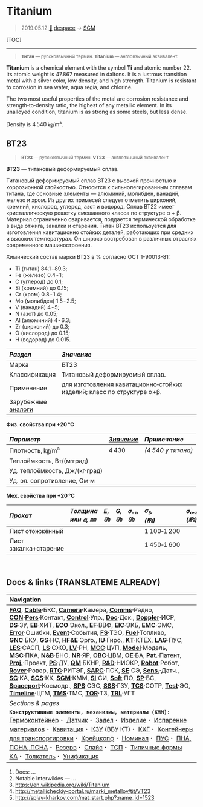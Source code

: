 # Titanium
> 2019.05.12 [🚀](../index/index.md) [despace](index.md) → [SGM](sgm.md)

[TOC]

---

> <small>**Титан** — русскоязычный термин. **Titanium** — англоязычный эквивалент.</small>

**Titanium** is a chemical element with the symbol **Ti** and atomic number 22. Its atomic weight is 47.867 measured in daltons. It is a lustrous transition metal with a silver color, low density, and high strength. Titanium is resistant to corrosion in sea water, aqua regia, and chlorine.

The two most useful properties of the metal are corrosion resistance and strength‑to‑density ratio, the highest of any metallic element. In its unalloyed condition, titanium is as strong as some steels, but less dense.

Density is 4 540 ㎏/m³.



## ВТ23
> <small>**ВТ23** — русскоязычный термин. **VT23** — англоязычный эквивалент.</small>

**ВТ23** — титановый деформируемый сплав.

Титановый деформируемый сплав ВТ23 с высокой прочностью и коррозионной стойкостью. Относится к сильнолегированным сплавам титана, где основные элементы — алюминий, молибден, ванадий, железо и хром. Из других примесей следует отметить цирконий, кремний, кислород, углерод, азот и водород. Сплав ВТ22 имеет кристаллическую решетку смешанного класса по структуре α + β. Материал ограниченно сваривается, поддается термической обработке в виде отжига, закалки и старения. Титан ВТ23 используется для изготовления кавитационно стойких деталей, работающих при средних и высоких температурах. Он широко востребован в различных отраслях современного машиностроения.

Химический состав марки ВТ23 в % согласно ОСТ 1-90013-81:

   - Ti (титан) 84.1 ‑ 89.3;
   - Fe (железо) 0.4 ‑ 1;
   - C (углерод) до 0.1;
   - Si (кремний) до 0.15;
   - Cr (хром) 0.8 ‑ 1.4;
   - Mo (молибден) 1.5 ‑ 2.5;
   - V (ванадий) 4 ‑ 5;
   - N (азот) до 0.05;
   - Al (алюминий) 4 ‑ 6.3;
   - Zr (цирконий) до 0.3;
   - O (кислород) до 0.15;
   - H (водород) до 0.015.

|*Раздел*|*Значение*|
|:--|:--|
|Марка|ВТ23|
|Классификация|Титановый деформируемый сплав.|
|Применение|для изготовления кавитационно‑стойких изделий; класс по структуре α+β.|
|Зарубежные<br> [аналоги](analogue.md)| |

**Физ. свойства при +20 ℃**

|*Параметр*|*[Значение](si.md)*|*Примечание*|
|:--|:--|:--|
|Плотность, ㎏/m³|4 430|*(4 540 у титана)*|
|Теплоёмкость, Вт/(м·град)| |
|Уд. теплоёмкость, Дж/(кг·град)| |
|Уд. эл. сопротивление, Ом·м| |

**Мех. свойства при +20 ℃**

|*Прокат*|*Толщина<br> или ⌀, ㎜*|*E, ㎬*|*G, ㎬*|*σ₋₁,<br> ㎬*|*σ<sub>в</sub>,<br> (㎫)*|*σ₀.₂,<br> (㎫)*|*δ₅,<br> (%)*|*σ<sub>сж</sub>,<br> ㎫*|*KCU,<br> (кДж/m²)*|*KCV,<br> (кДж/m²)*|
|:--|:--|:--|:--|:--|:--|:--|:--|:--|:--|:--|
|Лист отожжённый| | | | |1 100‑1 200| |10‑13| | | |
|Лист закалка+старение| | | | |1 450‑1 600| |4‑6| | | |



<p style="page-break-after:always"> </p>

## Docs & links (TRANSLATEME ALREADY)
|Navigation|
|:--|
|**[FAQ](faq.md)**, **[Cable](cable.md)**·БКС, **[Camera](cam.md)**·Камера, **[Comms](comms.md)**·Радио, **[CON](contact.md)·[Pers](person.md)**·Контакт, **[Control](control.md)**·Упр., **[Doc](doc.md)**·Док., **[Doppler](doppler.md)**·ИСР, **[DS](ds.md)**·ЗУ, **[EB](eb.md)**·ХИТ, **[ECO](ecology.md)**·Экол., **[EF](ef.md)**·ВВФ, **[ElC](elc.md)**·ЭКБ, **[EMC](emc.md)**·ЭМС, **[Error](error.md)**·Ошибки, **[Event](event.md)**·События, **[FS](fs.md)**·ТЭО, **[Fuel](fuel.md)**·Топливо, **[GNC](gnc.md)**·БКУ, **[GS](scs.md)**·НС, **[HF&E](hfe.md)**·Эрго., **[IU](iu.md)**·Гиро., **[KT](kt.md)**·КТЕХ, **[LAG](lag.md)**·ПУC, **[LES](les.md)**·САСП, **[LS](ls.md)**·СЖО, **[LV](lv.md)**·РН, **[MCC](mcc.md)**·ЦУП, **[Model](model.md)**·Модель, **[MSC](sc.md)**·ПКА, **[N&B](nnb.md)**·БНО, **[NR](nr.md)**·ЯР, **[OBC](obc.md)**·ЦВМ, **[OE](oe.md)**·БА, **[Pat.](патент.md)**·Патент, **[Proj.](project.md)**·Проект, **[PS](ps.md)**·ДУ, **[QM](qm.md)**·БКНР, **[R&D](rnd.md)**·НИОКР, **[Robot](robotics.md)**·Робот, **[Rover](rover.md)**·Ровер, **[RTG](rtg.md)**·РИТЭГ, **[SARC](sarc.md)**·ПСК, **[SE](se.md)**·СЭ, **[Sens.](sensor.md)**·Датч., **[SC](sc.md)**·КА, **[SCS](scs.md)**·КК, **[SGM](sgm.md)**·КММ, **[SI](si.md)**·СИ, **[Soft](soft.md)**·ПО, **[SP](sp.md)**·БС, **[Spaceport](spaceport.md)**·Космодр., **[SPS](sps.md)**·СЭС, **[SSS](sss.md)**·ГЗУ, **[TCS](tcs.md)**·СОТР, **[Test](test.md)**·ЭО, **[Timeline](timeline.md)**·ЦГМ, **[TMS](tms.md)**·ТМС, **[TOR](tor.md)**·ТЗ, **[TRL](trl.md)**·УГТ|
|*Sections & pages*|
|**`Конструктивные элементы, механизмы, материалы (КММ):`**<br> [Гермоконтейнер](гермоконтейнер.md)・ [Датчик](sensor.md)・ [Задел](margin.md)・ [Изделие](unit.md)・ [Испарение материалов](mat_sublime.md)・ [Кавитация](cavitation.md)・ [КЗУ](cinu.md) (ВБУ КТ)・ [КХГ](cgs.md)・ [Контейнеры для транспортировки](ship_contain.md)・ [Крейцкопф](crosshead.md)・ [Номинал](nominal.md)・ [ПУС](lag.md)・ [ПНА, ПОНА, ПСНА](aiad.md)・ [Резерв](reserve.md)・ [Слайс](слайс.md)・ [ТСП](tsp.md)・ [Типичные формы КА](sc.md)・ [Толкатель](толкатель.md)・ [Унификация](commonality.md)|

   1. Docs: …
   1. Notable interwikies — …
   1. <https://en.wikipedia.org/wiki/Titanium>
   1. <http://metallicheckiy-portal.ru/marki_metallov/tit/VT23>
   1. <http://splav-kharkov.com/mat_start.php?:name_id=1523>
